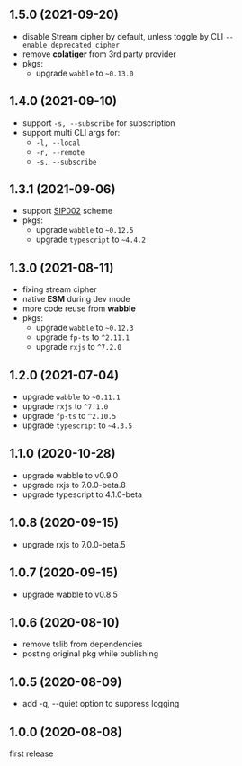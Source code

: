 ## 1.5.0 (2021-09-20)

- disable Stream cipher by default, unless toggle by CLI `--enable_deprecated_cipher`
- remove **colatiger** from 3rd party provider
- pkgs:
  - upgrade `wabble` to `~0.13.0`





## 1.4.0 (2021-09-10)

- support `-s, --subscribe` for subscription
- support multi CLI args for:
  - `-l, --local`
  - `-r, --remote`
  - `-s, --subscribe`





## 1.3.1 (2021-09-06)

- support [SIP002](https://shadowsocks.org/en/wiki/SIP002-URI-Scheme.html) scheme 
- pkgs:
  - upgrade `wabble` to `~0.12.5`
  - upgrade `typescript` to `~4.4.2`





## 1.3.0 (2021-08-11)

- fixing stream cipher
- native **ESM** during dev mode
- more code reuse from **wabble**
- pkgs:
  - upgrade `wabble` to `~0.12.3`
  - upgrade `fp-ts` to `^2.11.1`
  - upgrade `rxjs` to `^7.2.0`





## 1.2.0 (2021-07-04)

- upgrade `wabble` to `~0.11.1`
- upgrade `rxjs` to `^7.1.0`
- upgrade `fp-ts` to `^2.10.5`
- upgrade `typescript` to `~4.3.5`





## 1.1.0 (2020-10-28)

- upgrade wabble to v0.9.0
- upgrade rxjs to 7.0.0-beta.8
- upgrade typescript to 4.1.0-beta





## 1.0.8 (2020-09-15)

- upgrade rxjs to 7.0.0-beta.5





## 1.0.7 (2020-09-15)

- upgrade wabble to v0.8.5





## 1.0.6 (2020-08-10)

- remove tslib from dependencies
- posting original pkg while publishing





## 1.0.5 (2020-08-09)

- add -q, --quiet option to suppress logging





## 1.0.0 (2020-08-08)

first release

